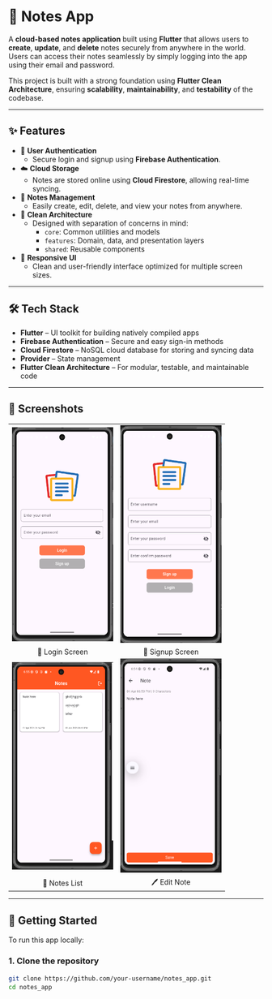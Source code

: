 # 📒 Notes App

A **cloud-based notes application** built using **Flutter** that allows users to **create**, **update**, and **delete** notes securely from anywhere in the world. Users can access their notes seamlessly by simply logging into the app using their email and password.

This project is built with a strong foundation using **Flutter Clean Architecture**, ensuring **scalability**, **maintainability**, and **testability** of the codebase.

---

## ✨ Features

- 🔐 **User Authentication**
  - Secure login and signup using **Firebase Authentication**.
- ☁️ **Cloud Storage**
  - Notes are stored online using **Cloud Firestore**, allowing real-time syncing.
- 📝 **Notes Management**
  - Easily create, edit, delete, and view your notes from anywhere.
- 🧱 **Clean Architecture**
  - Designed with separation of concerns in mind:
    - `core`: Common utilities and models
    - `features`: Domain, data, and presentation layers
    - `shared`: Reusable components
- 📱 **Responsive UI**
  - Clean and user-friendly interface optimized for multiple screen sizes.

---

## 🛠 Tech Stack

- **Flutter** – UI toolkit for building natively compiled apps
- **Firebase Authentication** – Secure and easy sign-in methods
- **Cloud Firestore** – NoSQL cloud database for storing and syncing data
- **Provider** – State management
- **Flutter Clean Architecture** – For modular, testable, and maintainable code

---

## 📸 Screenshots

<!-- Screenshots are located in assets/snapshots/ -->

<div align="center">

<table>
  <tr>
    <td>
      <img src="assets/snapshots/1.png" alt="Login Screen" width="200"/>
    </td>
    <td>
      <img src="assets/snapshots/2.png" alt="Signup Screen" width="200"/>
    </td>
  </tr>
  <tr>
    <td align="center">🔐 Login Screen</td>
    <td align="center">📝 Signup Screen</td>
  </tr>
  <tr>
    <td>
      <img src="assets/snapshots/5.png" alt="Notes List" width="200"/>
    </td>
    <td>
      <img src="assets/snapshots/4.png" alt="Edit Note" width="200"/>
    </td>
  </tr>
  <tr>
    <td align="center">📄 Notes List</td>
    <td align="center">🖊️ Edit Note</td>
  </tr>
</table>

</div>

---

## 🚀 Getting Started

To run this app locally:

### 1. Clone the repository
```bash
git clone https://github.com/your-username/notes_app.git
cd notes_app

